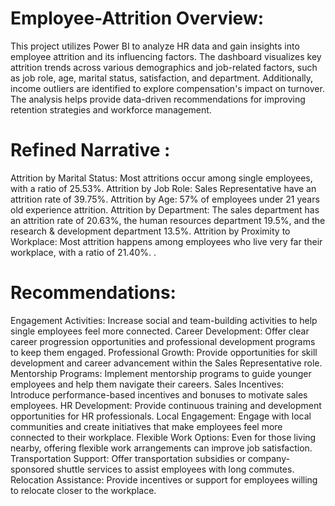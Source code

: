 # Employee-Attrition Overview:
This project utilizes Power BI to analyze HR data and gain insights into employee attrition and its influencing factors. The dashboard visualizes key attrition trends across various demographics and job-related factors, such as job role, age, marital status, satisfaction, and department. Additionally, income outliers are identified to explore compensation's impact on turnover.
The analysis helps provide data-driven recommendations for improving retention strategies and workforce management.

# Refined Narrative :



Attrition by Marital Status: Most attritions occur among single employees, with a ratio of 25.53%.
Attrition by Job Role: Sales Representative have an attrition rate of 39.75%.
Attrition by Age: 57% of employees under 21 years old experience attrition.
Attrition by Department: The sales department has an attrition rate of 20.63%, the human resources department 19.5%, and the research & development department 13.5%.
Attrition by Proximity to Workplace: Most attrition happens among employees who live very far their workplace, with a ratio of 21.40%. .




# Recommendations:



Engagement Activities: Increase social and team-building activities to help single employees feel more connected.
Career Development: Offer clear career progression opportunities and professional development programs to keep them engaged.
Professional Growth: Provide opportunities for skill development and career advancement within the Sales Representative role.
Mentorship Programs: Implement mentorship programs to guide younger employees and help them navigate their careers.
Sales Incentives: Introduce performance-based incentives and bonuses to motivate sales employees.
HR Development: Provide continuous training and development opportunities for HR professionals.
Local Engagement: Engage with local communities and create initiatives that make employees feel more connected to their workplace.
Flexible Work Options: Even for those living nearby, offering flexible work arrangements can improve job satisfaction.
Transportation Support: Offer transportation subsidies or company-sponsored shuttle services to assist employees with long commutes.
Relocation Assistance: Provide incentives or support for employees willing to relocate closer to the workplace.











	




           
